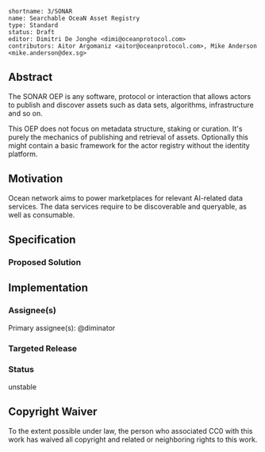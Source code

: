 ```
shortname: 3/SONAR
name: Searchable OceaN Asset Registry 
type: Standard
status: Draft
editor: Dimitri De Jonghe <dimi@oceanprotocol.com>
contributors: Aitor Argomaniz <aitor@oceanprotocol.com>, Mike Anderson <mike.anderson@dex.sg>
```

## Abstract

The SONAR OEP is any software, protocol or interaction that allows actors
to publish and discover assets such as data sets, algorithms, infrastructure and so on.

This OEP does not focus on metadata structure, staking or curation. 
It's purely the mechanics of publishing and retrieval of assets.
Optionally this might contain a basic framework for the actor registry without the identity platform. 

## Motivation

Ocean network aims to power marketplaces for relevant AI-related data services. 
The data services require to be discoverable and queryable, as well as consumable.

## Specification

### Proposed Solution


## Implementation


### Assignee(s)
Primary assignee(s): @diminator


### Targeted Release



### Status
unstable


## Copyright Waiver
To the extent possible under law, the person who associated CC0 with this work has waived all copyright and related or neighboring rights to this work.